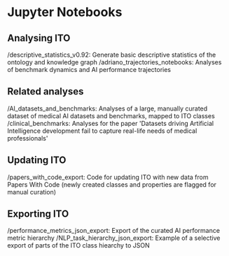 # Jupyter Notebooks

## Analysing ITO

/descriptive_statistics_v0.92: Generate basic descriptive statistics of the ontology and knowledge graph
/adriano_trajectories_notebooks: Analyses of benchmark dynamics and AI performance trajectories

## Related analyses

/AI_datasets_and_benchmarks: Analyses of a large, manually curated dataset of medical AI datasets and benchmarks, mapped to ITO classes
/clinical_benchmarks: Analyses for the paper 'Datasets driving Artificial Intelligence development fail to capture real-life needs of medical professionals'

## Updating ITO

/papers_with_code_export: Code for updating ITO with new data from Papers With Code (newly created classes and properties are flagged for manual curation)

## Exporting ITO

/performance_metrics_json_export: Export of the curated AI performance metric hierarchy
/NLP_task_hierarchy_json_export: Example of a selective export of parts of the ITO class hiearchy to JSON
